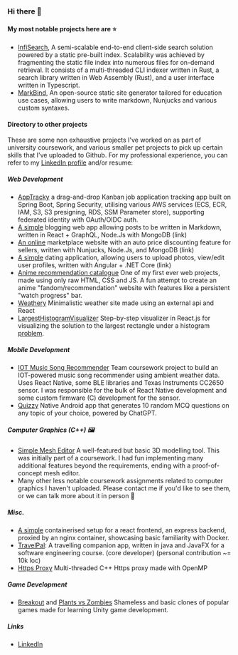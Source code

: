 ### Hi there 👋

#### My most notable projects here are :star:

- [InfiSearch](https://github.com/ang-zeyu/infisearch), A semi-scalable end-to-end client-side search solution powered by a static pre-built index. Scalability was achieved by fragmenting the static file index into numerous files for on-demand retrieval. It consists of a multi-threaded CLI indexer written in Rust, a search library written in Web Assembly (Rust), and a user interface written in Typescript.
- [MarkBind](https://github.com/MarkBind/markbind/pulls?q=is%3Apr+is%3Aclosed+author%3Aang-zeyu), An open-source static site generator tailored for education use cases, allowing users to write markdown, Nunjucks and various custom syntaxes.

#### Directory to other projects

These are some non exhaustive projects I've worked on as part of university coursework, and various smaller pet projects to pick up certain skills that I've uploaded to Github. For my professional experience, you can refer to my [LinkedIn profile](https://www.linkedin.com/in/ze-yu-ang-740168162/) and/or resume:

##### Web Development

- [AppTracky](https://github.com/ang-zeyu/AppTracky) a drag-and-drop Kanban job application tracking app built on Spring Boot, Spring Security, utilising various AWS services (ECS, ECR, IAM, S3, S3 presigning, RDS, SSM Parameter store), supporting federated identity with OAuth/OIDC auth.
- [A simple](https://github.com/ang-zeyu/bloggo) blogging web app allowing posts to be written in Markdown, written in React + GraphQL, Node.Js with MongoDB (link)
- [An online](https://github.com/ang-zeyu/buyOn9) marketplace website with an auto price discounting feature for sellers, written with Nunjucks, Node.Js, and MongoDB (link)
- [A simple](https://github.com/ang-zeyu/datingApp) dating application, allowing users to upload photos, view/edit user profiles, written with Angular + .NET Core (link)
- [Anime recommendation catalogue](https://github.com/ang-zeyu/animeRecommendationCatalogue) One of my first ever web projects, made using only raw HTML, CSS and JS. A fun attempt to create an anime "fandom/recommendation" website with features like a persistent "watch progress" bar.
- [Weathery](https://github.com/ang-zeyu/weathery) Minimalistic weather site made using an external api and React
- [LargestHistogramVisualizer](https://github.com/ang-zeyu/LargestHistogramVisualizer) Step-by-step visualizer in React.js for visualizing the solution to the largest rectangle under a histogram [problem](https://www.interviewbit.com/blog/largest-rectangle-in-histogram/).

##### Mobile Development

- [IOT Music Song Recommender](https://github.com/ang-zeyu/IOT-Music-Recommender/commits?author=ang-zeyu) Team coursework project to build an IOT-powered music song recommender using ambient weather data. Uses React Native, some BLE libraries and Texas Instruments CC2650 sensor. I was responsible for the bulk of React Native development and some custom firmware (C) development for the sensor.
- [Quizzy](https://github.com/ang-zeyu/Quizzy) Native Android app that generates 10 random MCQ questions on any topic of your choice, powered by ChatGPT.

##### Computer Graphics (C++) :framed_picture:

- [Simple Mesh Editor](https://github.com/ang-zeyu/Simple-Mesh-Editor) A well-featured but basic 3D modelling tool. This was initially part of a coursework. I had fun implementing many additional features beyond the requirements, ending with a proof-of-concept mesh editor.
- Many other less notable coursework assignments related to computer graphics I haven't uploaded. Please contact me if you'd like to see them, or we can talk more about it in person :slightly_smiling_face:

##### Misc.

- [A simple](https://github.com/ang-zeyu/dockerLinkedContainersTest) containerised setup for a react frontend, an express backend, proxied by an nginx container, showcasing basic familiarity with Docker.
- [TravelPal](https://github.com/ang-zeyu/TravelPal): A travelling companion app, written in java and JavaFX for a software engineering course. (core developer) (personal contribution ~= 10k loc)
- [Https Proxy](https://github.com/ang-zeyu/3103-project/tree/main/assignment1) Multi-threaded C++ Https proxy made with OpenMP

##### Game Development

- [Breakout](https://github.com/ang-zeyu/breakout) and [Plants vs Zombies](https://github.com/ang-zeyu/desolatePlanter) Shameless and basic clones of popular games made for learning Unity game development.

##### Links

- [LinkedIn](https://www.linkedin.com/in/ze-yu-ang-740168162/)

<!--
**ang-zeyu/ang-zeyu** is a ✨ _special_ ✨ repository because its `README.md` (this file) appears on your GitHub profile.

Here are some ideas to get you started:

- 🔭 I’m currently working on ...
- 🌱 I’m currently learning ...
- 👯 I’m looking to collaborate on ...
- 🤔 I’m looking for help with ...
- 💬 Ask me about ...
- 📫 How to reach me: ...
- 😄 Pronouns: ...
- ⚡ Fun fact: ...
-->
